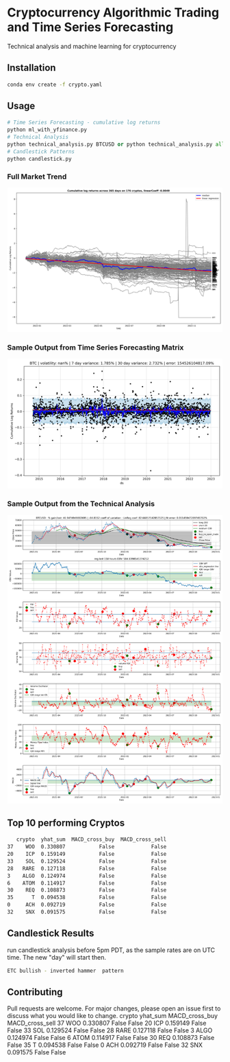 # Cryptocurrency Algorithmic Trading and Time Series Forecasting

Technical analysis and machine learning for cryptocurrency

## Installation
```bash
conda env create -f crypto.yaml
```

## Usage

```python
# Time Series Forecasting - cumulative log returns
python ml_with_yfinance.py
# Technical Analysis
python technical_analysis.py BTCUSD or python technical_analysis.py all
# Candlestick Patterns
python candlestick.py
```
### Full Market Trend
![alt text](https://github.com/bszek213/cryptoML/blob/dev/full_market_trend.png)
### Sample Output from Time Series Forecasting Matrix
![alt text](https://github.com/bszek213/cryptoML/blob/dev/forecast_ML/BTC/BTC.png)

### Sample Output from the Technical Analysis
![alt text](https://github.com/bszek213/cryptoML/blob/dev/technical_analysis/BTCUSD_174.png)

## Top 10 performing Cryptos
```bash
   crypto  yhat_sum  MACD_cross_buy  MACD_cross_sell
37    WOO  0.330807           False            False
20    ICP  0.159149           False            False
33    SOL  0.129524           False            False
28   RARE  0.127118           False            False
3    ALGO  0.124974           False            False
6    ATOM  0.114917           False            False
30    REQ  0.108873           False            False
35      T  0.094538           False            False
0     ACH  0.092719           False            False
32    SNX  0.091575           False            False
```
## Candlestick Results
run candlestick analysis before 5pm PDT, as the sample rates are on UTC time. The
new "day" will start then.
```bash
ETC bullish - inverted hammer  pattern
```
## Contributing
Pull requests are welcome. For major changes, please open an issue first to discuss what you would like to change.
   crypto  yhat_sum  MACD_cross_buy  MACD_cross_sell
37    WOO  0.330807           False            False
20    ICP  0.159149           False            False
33    SOL  0.129524           False            False
28   RARE  0.127118           False            False
3    ALGO  0.124974           False            False
6    ATOM  0.114917           False            False
30    REQ  0.108873           False            False
35      T  0.094538           False            False
0     ACH  0.092719           False            False
32    SNX  0.091575           False            False